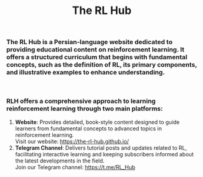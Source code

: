 <header>
  <h1 align="center">The RL Hub</h1>
</header>

<section>
  <h3>The RL Hub is a Persian-language website dedicated to providing educational content on reinforcement learning. It offers a structured curriculum that begins with fundamental concepts, such as the definition of RL, its primary components, and illustrative examples to enhance understanding. </h3>
  <br>
</section>

<section>
  <h3>RLH offers a comprehensive approach to learning reinforcement learning through two main platforms:</h3>
  <ol>
  <li>
    <strong>Website</strong>: Provides detailed, book-style content designed to guide learners from fundamental concepts to advanced topics in reinforcement learning.<br> Visit our website: <a href="https://the-rl-hub.github.io/">https://the-rl-hub.github.io/</a>
  </li>
  <li>
    <strong>Telegram Channel</strong>: Delivers tutorial posts and updates related to RL, facilitating interactive learning and keeping subscribers informed about the latest developments in the field. <br> Join our Telegram channel: <a href="https://t.me/RL_Hub">https://t.me/RL_Hub</a>
  </li>
</ol>
</section>
